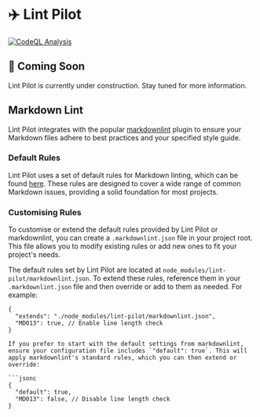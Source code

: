 # ✈️ Lint Pilot

[![CodeQL Analysis](https://github.com/01taylop/lint-pilot/actions/workflows/codeql-analysis.yml/badge.svg)](https://github.com/01taylop/lint-pilot/actions/workflows/codeql-analysis.yml)

## 🚧 Coming Soon

Lint Pilot is currently under construction. Stay tuned for more information.

## Markdown Lint

Lint Pilot integrates with the popular [markdownlint](https://github.com/DavidAnson/markdownlint) plugin to ensure your Markdown files adhere to best practices and your specified style guide.

### Default Rules

Lint Pilot uses a set of default rules for Markdown linting, which can be found [here](./config/markdownlint.json). These rules are designed to cover a wide range of common Markdown issues, providing a solid foundation for most projects.

### Customising Rules

To customise or extend the default rules provided by Lint Pilot or markdownlint, you can create a `.markdownlint.json` file in your project root. This file allows you to modify existing rules or add new ones to fit your project's needs.

The default rules set by Lint Pilot are located at `node_modules/lint-pilot/markdownlint.json`. To extend these rules, reference them in your `.markdownlint.json` file and then override or add to them as needed. For example:

```jsonc
{
  "extends": "./node_modules/lint-pilot/markdownlint.json",
  "MD013": true, // Enable line length check
}

If you prefer to start with the default settings from markdownlint, ensure your configuration file includes `"default": true`. This will apply markdownlint's standard rules, which you can then extend or override:

```jsonc
{
  "default": true,
  "MD013": false, // Disable line length check
}
```
